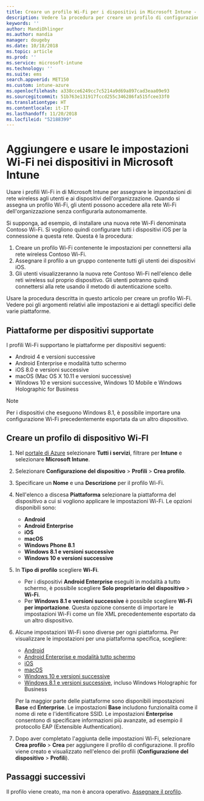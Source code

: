 ```yaml
---
title: Creare un profilo Wi-Fi per i dispositivi in Microsoft Intune - Azure | Microsoft Docs
description: Vedere la procedura per creare un profilo di configurazione Wi-Fi per i dispositivi in Microsoft Intune. Creare profili per dispositivi Android, Android Enterprise, Android in modalità tutto schermo, iOS, macOS, Windows 10 e versioni successive e Windows Holographic for Business. Usare questi profili per creare una connessione Wi-Fi per usare i certificati, scegliere un tipo EAP, selezionare un metodo di autenticazione, abilitare un proxy e altro ancora.
keywords: ''
author: MandiOhlinger
ms.author: mandia
manager: dougeby
ms.date: 10/18/2018
ms.topic: article
ms.prod: ''
ms.service: microsoft-intune
ms.technology: ''
ms.suite: ems
search.appverid: MET150
ms.custom: intune-azure
ms.openlocfilehash: a338cce6249cc7c5214a9d69a897cad3eaa09e93
ms.sourcegitcommit: 51b763e131917fccd255c346286fa515fcee33f0
ms.translationtype: HT
ms.contentlocale: it-IT
ms.lasthandoff: 11/20/2018
ms.locfileid: "52188399"
---
```

# <a name="add-and-use-wi-fi-settings-on-your-devices-in-microsoft-intune"></a>Aggiungere e usare le impostazioni Wi-Fi nei dispositivi in Microsoft Intune

Usare i profili Wi-Fi in di Microsoft Intune per assegnare le impostazioni di rete wireless agli utenti e ai dispositivi dell'organizzazione. Quando si assegna un profilo Wi-Fi, gli utenti possono accedere alla rete Wi-Fi dell'organizzazione senza configurarla autonomamente.

Si supponga, ad esempio, di installare una nuova rete Wi-Fi denominata Contoso Wi-Fi. Si vogliono quindi configurare tutti i dispositivi iOS per la connessione a questa rete. Questa è la procedura:

1. Creare un profilo Wi-Fi contenente le impostazioni per connettersi alla rete wireless Contoso Wi-Fi.
2. Assegnare il profilo a un gruppo contenente tutti gli utenti dei dispositivi iOS.
3. Gli utenti visualizzeranno la nuova rete Contoso Wi-Fi nell'elenco delle reti wireless sul proprio dispositivo. Gli utenti potranno quindi connettersi alla rete usando il metodo di autenticazione scelto.

Usare la procedura descritta in questo articolo per creare un profilo Wi-Fi. Vedere poi gli argomenti relativi alle impostazioni e ai dettagli specifici delle varie piattaforme.

## <a name="supported-device-platforms"></a>Piattaforme per dispositivi supportate

I profili Wi-Fi supportano le piattaforme per dispositivi seguenti:

- Android 4 e versioni successive
- Android Enterprise e modalità tutto schermo
- iOS 8.0 e versioni successive
- macOS (Mac OS X 10.11 e versioni successive)
- Windows 10 e versioni successive, Windows 10 Mobile e Windows Holographic for Business

> [!NOTE]
> Per i dispositivi che eseguono Windows 8.1, è possibile importare una configurazione Wi-Fi precedentemente esportata da un altro dispositivo.

## <a name="create-a-wi-fi-device-profile"></a>Creare un profilo di dispositivo Wi-FI

1. Nel [portale di Azure](https://portal.azure.com) selezionare **Tutti i servizi**, filtrare per **Intune** e selezionare **Microsoft Intune**. 
2. Selezionare **Configurazione del dispositivo** > **Profili** > **Crea profilo**.
3. Specificare un **Nome** e una **Descrizione** per il profilo Wi-Fi.
4. Nell'elenco a discesa **Piattaforma** selezionare la piattaforma del dispositivo a cui si vogliono applicare le impostazioni Wi-Fi. Le opzioni disponibili sono:

    - **Android**
    - **Android Enterprise**
    - **iOS**
    - **macOS**
    - **Windows Phone 8.1**
    - **Windows 8.1 e versioni successive**
    - **Windows 10 e versioni successive**

5. In **Tipo di profilo** scegliere **Wi-Fi**.

    - Per i dispositivi **Android Enterprise** eseguiti in modalità a tutto schermo, è possibile scegliere **Solo proprietario del dispositivo** > **Wi-Fi**.
    - Per **Windows 8.1 e versioni successive** è possibile scegliere **Wi-Fi per importazione**. Questa opzione consente di importare le impostazioni Wi-Fi come un file XML precedentemente esportato da un altro dispositivo.

6. Alcune impostazioni Wi-Fi sono diverse per ogni piattaforma. Per visualizzare le impostazioni per una piattaforma specifica, scegliere:

    - [Android](wi-fi-settings-android.md)
    - [Android Enterprise e modalità tutto schermo](wi-fi-settings-android-enterprise.md)
    - [iOS](wi-fi-settings-ios.md)
    - [macOS](wi-fi-settings-macos.md)
    - [Windows 10 e versioni successive](wi-fi-settings-windows.md)
    - [Windows 8.1 e versioni successive](wi-fi-settings-import-windows-8-1.md), incluso Windows Holographic for Business

    Per la maggior parte delle piattaforme sono disponibili impostazioni **Base** ed **Enterprise**. Le impostazioni **Base** includono funzionalità come il nome di rete e l'identificatore SSID. Le impostazioni **Enterprise** consentono di specificare informazioni più avanzate, ad esempio il protocollo EAP (Extensible Authentication).

7. Dopo aver completato l'aggiunta delle impostazioni Wi-Fi, selezionare **Crea profilo** > **Crea** per aggiungere il profilo di configurazione. Il profilo viene creato e visualizzato nell'elenco dei profili (**Configurazione del dispositivo** > **Profili**).

## <a name="next-steps"></a>Passaggi successivi

Il profilo viene creato, ma non è ancora operativo. [Assegnare il profilo](device-profile-assign.md).

